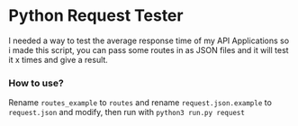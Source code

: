 # Python Request Tester
I needed a way to test the average response time of my API Applications so i made this script, you can pass some routes in as JSON files and it will test it x times and give a result.

### How to use?
Rename ``routes_example`` to ``routes`` and rename ``request.json.example`` to ``request.json`` and modify, then run with ``python3 run.py request``